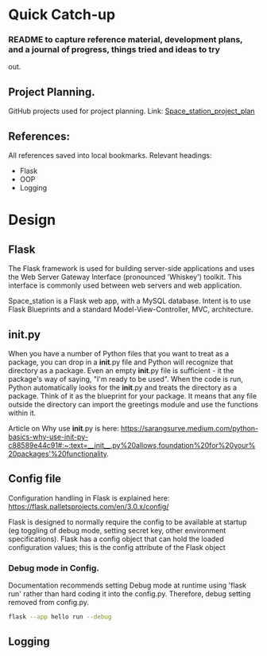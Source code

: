 # Quick Catch-up
### README to capture reference material, development plans, and a journal of progress, things tried and ideas to try 
out.

## Project Planning. 
GitHub projects used for project planning. Link: 
[Space_station_project_plan](https://github.com/users/janethw/projects/1)

## References:
All references saved into local bookmarks.
Relevant headings: 
- Flask
- OOP
- Logging

# Design

## Flask
The Flask framework is used for building server-side applications and uses the Web Server Gateway Interface 
(pronounced 'Whiskey') toolkit. This interface is commonly used between web servers and web application.

Space_station is a Flask web app, with a MySQL database. Intent is to use Flask Blueprints and a standard
Model-View-Controller, MVC, architecture.

## __init__.py
When you have a number of Python files that you want to treat as a package, you can drop in a __init__.py file and
Python will recognize that directory as a package. Even an empty __init__.py file is sufficient - it the package's 
way of saying, "I'm ready to be used". When the code is run, Python automatically looks for the __init__.py and treats
the directory as a package. Think of it as the blueprint for your package. It means that any file outside the directory
can import the greetings module and use the functions within it. 

Article on Why use __init__.py is here: 
https://sarangsurve.medium.com/python-basics-why-use-init-py-c88589e44c91#:~:text=__init__.py%20allows,foundation%20for%20your%20packages'%20functionality.

## Config file
Configuration handling in Flask is explained here: 
https://flask.palletsprojects.com/en/3.0.x/config/

Flask is designed to normally require the config to be available at startup (eg toggling of debug mode, setting secret
key, other environment specifications). Flask has a config object that can hold the loaded configuration values; this 
is the config attribute of the Flask object

### Debug mode in Config. 
Documentation recommends setting Debug mode at runtime using 'flask run' rather than hard coding it into the config.py.
Therefore, debug setting removed from config.py.
```bash
flask --app hello run --debug
```

## Logging